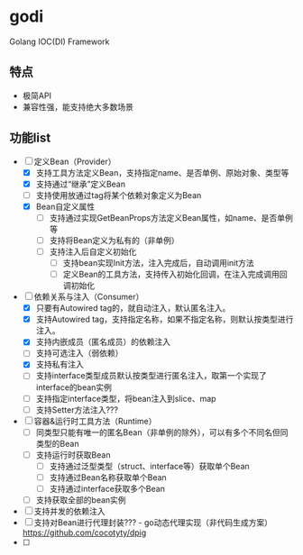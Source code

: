 # godi

Golang  IOC(DI) Framework

## 特点

- 极简API
- 兼容性强，能支持绝大多数场景

## 功能list
- [ ] 定义Bean（Provider）
  - [x] 支持工具方法定义Bean，支持指定name、是否单例、原始对象、类型等
  - [x] 支持通过“继承”定义Bean
  - [ ] 支持使用放通过tag将某个依赖对象定义为Bean
  - [x] Bean自定义属性
    - [ ] 支持通过实现GetBeanProps方法定义Bean属性，如name、是否单例等
    - [ ] 支持将Bean定义为私有的（非单例）
    - [ ] 支持注入后自定义初始化
      - [ ] 支持bean实现Init方法，注入完成后，自动调用init方法
      - [ ] 定义Bean的工具方法，支持传入初始化回调，在注入完成调用回调初始化
- [ ] 依赖关系与注入（Consumer）
  - [x] 只要有Autowired tag的，就自动注入，默认匿名注入。
  - [x] 支持Autowired tag，支持指定名称，如果不指定名称，则默认按类型进行注入。
  - [x] 支持内嵌成员（匿名成员）的依赖注入
  - [ ] 支持可选注入（弱依赖）
  - [x] 支持私有注入
  - [ ] 支持interface类型成员默认按类型进行匿名注入，取第一个实现了interface的bean实例
  - [ ] 支持指定interface类型，将bean注入到slice、map
  - [ ] 支持Setter方法注入???
- [ ] 容器&运行时工具方法（Runtime）
  - [ ] 同类型只能有唯一的匿名Bean（非单例的除外），可以有多个不同名但同类型的Bean
  - [ ] 支持运行时获取Bean
    - [ ] 支持通过泛型类型（struct、interface等）获取单个Bean
    - [ ] 支持通过Bean名称获取单个Bean
    - [ ] 支持通过interface获取多个Bean
  - [ ] 支持获取全部的bean实例
- [ ] 支持并发的依赖注入
- [ ] 支持对Bean进行代理封装??? - go动态代理实现（非代码生成方案） https://github.com/cocotyty/dpig
- [ ] 